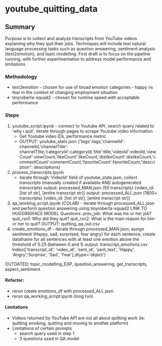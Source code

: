 # youtube_quitting_data


## Summary

Purpose is to collect and analyze transcripts from YouTube videos explaining why they quit their jobs. Techniques will include text natural language processing tasks such as question answering, sentiment analysis (text2emotion), and topic modelling. First draft is to focus on the pipeline running, with further experimentation to address model performance and limitations

### Methodology

- text2emotion - chosen for use of broad emotion categories - happy vs fear in the context of changing employment situation
- tinyroberta-squad2 - chosen for runtime speed with acceptable performance


### Steps

1. youtube_script.ipynb - connect to Youtube API, search query related to 'why i quit', iterate through pages to scrape Youtube video information
    - Get Youtube video IDs, performance metric
    - OUTPUT: youtube_stats.json
                {'tags':tags,'channelId': channelId,'channelTitle': channelTitle,'categoryId':categoryId,'title':title,'videoId':videoId,'viewCount':viewCount,'likeCount':likeCount,'dislikeCount':dislikeCount,'commentCount':commentCount,'favoriteCount':favoriteCount,"description": descriptions}
2. process_transcripts.ipynb
    - iterate through 'VideoId' field of youtube_stats.json, collect transcripts (manually created if available AND autogenerated transcripts)
    output: processed_MAN.json (50 transcripts)
            {video_id: [list of str], [entire transcript str]}
    output: processed_ALL.json (1800+ transcripts)
            {video_id: [list of str], [entire transcript str]}
3. qa_working_script.ipynb (COLAB) - iterate through processed_ALL.json and perform question answering using tinyroberta-squad2
        LINK TO HUGGINGFACE MODEL
        Questions:
            prev_job: What was his or her job?
            quit_rsn1: Why did they quit?
            quit_rsn2: What is the main reason for him or her to quit?
        OUTPUT: quitting_qa_out.csv
3. create_emotions_df - iterate through processed_MAN.json, assign sentiment (Happy, sad, surprised, fear angry) for each sentence, create dataframe for all sentences with at least one emotion above the threshold of 0.25 (between 0 and 1)
    output: transcript_emotions.csv
        Index(['transcript_id', 'video_id', 'sent_id', 'sent_text', 'Happy', 'Angry','Surprise', 'Sad', 'Fear'],dtype='object')

OUTDATED: topic_modelling_EXP, question_answering, get_transcripts, aspect_sentiment


#### Refactor: 
- rerun create emotions_df with processed_ALL.json
- rerun qa_working_script.ipynb (long run)

#### Limitations
- Videos returned by YouTube API are not all about quitting work (ie: quitting smoking, quitting and moving to another platform)
- Limitations of certain prompts 
    - search query used in step 1
    - 3 questions used in QA model 

